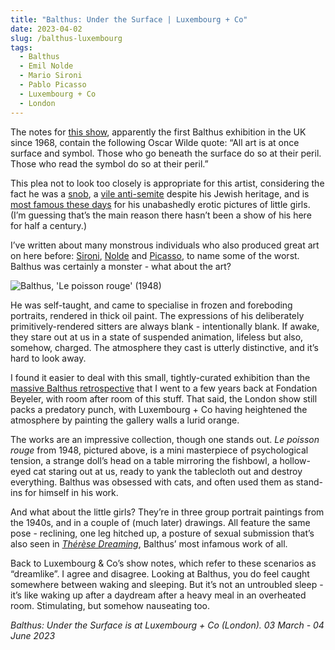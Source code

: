 ```yaml
---
title: "Balthus: Under the Surface | Luxembourg + Co"
date: 2023-04-02
slug: /balthus-luxembourg
tags:
  - Balthus
  - Emil Nolde
  - Mario Sironi
  - Pablo Picasso
  - Luxembourg + Co
  - London
---
```



The notes for [this show](https://luxembourgco.com/exhibitions/78/works/), apparently the first Balthus exhibition in the UK since 1968, contain the following Oscar Wilde quote: “All art is at once surface and symbol. Those who go beneath the surface do so at their peril. Those who read the symbol do so at their peril.”

This plea not to look too closely is appropriate for this artist, considering the fact he was a [snob](https://content.time.com/time/subscriber/article/0,33009,954274,00.html), a [vile anti-semite](https://www.salon.com/2000/01/04/weber/) despite his Jewish heritage, and is [most famous these days](https://www.theguardian.com/artanddesign/2013/oct/21/balthus-cats-girls-paintings-provocations-metropolitan-review) for his unabashedly erotic pictures of little girls. (I’m guessing that’s the main reason there hasn’t been a show of his here for half a century.) 

I’ve written about many monstrous individuals who also produced great art on here before: [Sironi](/sironi-brun), [Nolde](/nolde-bastian) and [Picasso](/picasso-tate), to name some of the worst. Balthus was certainly a monster - what about the art?

![Balthus, 'Le poisson rouge' (1948)](/balthus-luxembourg-1.jpeg)

He was self-taught, and came to specialise in frozen and foreboding portraits, rendered in thick oil paint. The expressions of his deliberately primitively-rendered sitters are always blank - intentionally blank. If awake, they stare out at us in a state of suspended animation, lifeless but also, somehow, charged. The atmosphere they cast is utterly distinctive, and it’s hard to look away.

I found it easier to deal with this small, tightly-curated exhibition than the [massive Balthus retrospective](https://www.fondationbeyeler.ch/en/exhibitions/past-exhibitions/balthus) that I went to a few years back at Fondation Beyeler, with room after room of this stuff. That said, the London show still packs a predatory punch, with Luxembourg + Co having heightened the atmosphere by painting the gallery walls a lurid orange. 

The works are an impressive collection, though one stands out. *Le poisson rouge* from 1948, pictured above, is a mini masterpiece of psychological tension, a strange doll’s head on a table mirroring the fishbowl, a hollow-eyed cat staring out at us, ready to yank the tablecloth out and destroy everything. Balthus was obsessed with cats, and often used them as stand-ins for himself in his work.

And what about the little girls? They’re in three group portrait paintings from the 1940s, and in a couple of (much later) drawings. All feature the same pose - reclining, one leg hitched up, a posture of sexual submission that’s also seen in *[Thérèse Dreaming](https://www.metmuseum.org/art/collection/search/489977)*, Balthus’ most infamous work of all.

Back to Luxembourg & Co’s show notes, which refer to these scenarios as “dreamlike”. I agree and disagree. Looking at Balthus, you do feel caught somewhere between waking and sleeping. But it’s not an untroubled sleep - it’s like waking up after a daydream after a heavy meal in an overheated room. Stimulating, but somehow nauseating too.

*Balthus: Under the Surface is at Luxembourg + Co (London). 03 March - 04 June 2023*
